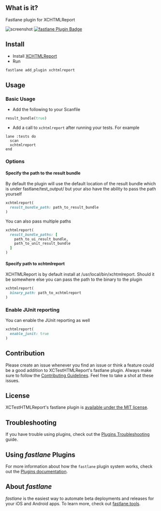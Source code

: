 ## What is it?

Fastlane plugin for XCHTMLReport

![screenshot](https://i.imgur.com/roUjf3N.png)
[![fastlane Plugin Badge](https://rawcdn.githack.com/fastlane/fastlane/master/fastlane/assets/plugin-badge.svg)](https://rubygems.org/gems/fastlane-plugin-xchtmlreport)


## Install

- Install [XCHTMLReport](https://github.com/TitouanVanBelle/XCTestHTMLReport)
- Run
```bash
fastlane add_plugin xchtmlreport
```

## Usage

### Basic Usage

- Add the following to your Scanfile

```ruby
result_bundle(true)
```

- Add a call to `xchtmlreport` after running your tests. For example

```
lane :tests do
  scan
  xchtmlreport
end
```

### Options

#### Specify the path to the result bundle

By default the plugin will use the default location of the result bundle which is under fastlane/test_output/ but your also have the ability to pass the path yourself

```ruby
xchtmlreport(
  result_bundle_path: path_to_result_bundle
)
```

You can also pass multiple paths

```ruby
xchtmlreport(
  result_bundle_paths: [
    path_to_ui_result_bundle,
    path_to_unit_result_bundle
  ]
)
```

#### Specify path to xchtmlreport

XCHTMLReport is by default install at /usr/local/bin/xchtmlreport. Should it be somewhere else you can pass the path to the binary to the plugin

```ruby
xchtmlreport(
  binary_path: path_to_xchtmlreport
)
```

### Enable JUnit reporting

You can enable the JUnit reporting as well

```ruby
xchtmlreport(
  enable_junit: true
)
```

## Contribution

Please create an issue whenever you find an issue or think a feature could be a good addition to XCTestHTMLReport's fastlane plugin. Always make sure to follow the [Contributing Guidelines](https://github.com/TitouanVanBelle/fastlane-plugin-xchtmlreport/blob/master/CONTRIBUTING.md). Feel free to take a shot at these issues.

## License

XCTestHTMLReport's fastlane plugin is [available under the MIT license](https://github.com/TitouanVanBelle/fastlane-plugin-xchtmlreport/blob/master/LICENSE).

## Troubleshooting

If you have trouble using plugins, check out the [Plugins Troubleshooting](https://docs.fastlane.tools/plugins/plugins-troubleshooting/) guide.

## Using _fastlane_ Plugins

For more information about how the `fastlane` plugin system works, check out the [Plugins documentation](https://docs.fastlane.tools/plugins/create-plugin/).

## About _fastlane_

_fastlane_ is the easiest way to automate beta deployments and releases for your iOS and Android apps. To learn more, check out [fastlane.tools](https://fastlane.tools).
